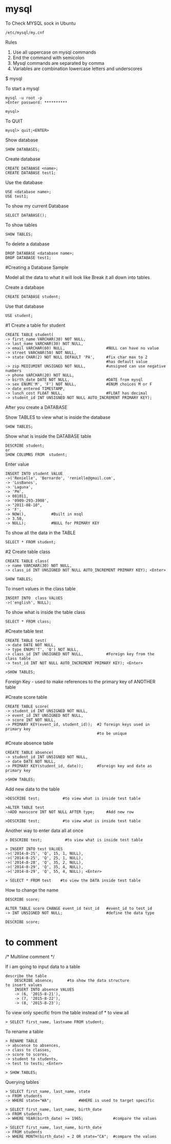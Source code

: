 # mysql

To Check MYSQL sock in Ubuntu

    /etc/mysql/my.cnf

Rules
1.  Use all uppercase on mysql commands
2.  End the command with semicolon
3.  Mysql commands are separated by comma
4.  Variables are combination lowercase letters and underscores

$ mysql <Enter>

To start a mysql

	mysql -u root -p
	>Enter password: **********

	mysql>

To QUIT

	mysql> quit;<ENTER>

Show database

    SHOW DATABASES;

Create database

    CREATE DATABASE <name>;
    CREATE DATABASE test1;

Use the database

    USE <database name>;
    USE test1;

To show my current Database

    SELECT DATABASE();

To show tables

    SHOW TABLES;    

To delete a database

    DROP DATABASE <database name>;
    DROP DATABASE test1;

#Creating a Database Sample

Model all the data to what it will look like
Break it all down into tables

Create a database

    CREATE DATABASE student;    

Use that database

    USE student;

#1 Create a table for student

    CREATE TABLE student(
    -> first_name VARCHAR(30) NOT NULL,
    -> last_name VARCHAR(30) NOT NULL,
    -> email VARCHAR(60) NULL,                  #NULL can have no value
    -> street VARCHAR(50) NOT NULL,
    -> state CHAR(2) NOT NULL DEFAULT 'PA',     #fix char max to 2
                                                #has default value
    -> zip MEDIUMINT UNSIGNED NOT NULL,         #unsigned can use negative numbers
    -> phone VARCHAR(20) NOT NULL,
    -> birth_date DATE NOT NULL,                #DATE from mysql
    -> sex ENUM('M', 'F') NOT NULL,             #ENUM choices M or F
    -> date_entered TIMESTAMP,
    -> lunch_cost FLOAT NULL,                   #FLOAT has decimal
    -> student_id INT UNSIGNED NOT NULL AUTO_INCREMENT PRIMARY KEY);
    
After you create a DATABASE

Show TABLES to view what is inside the database

    SHOW TABLES;

Show what is inside the DATABASE table

    DESCRIBE student;
    or
    SHOW COLUMNS FROM  student;

Enter value 

    INSERT INTO student VALUE
    ->('Renielle', 'Bernardo', 'renielle@gmail.com',
    -> 'LosBanos',
    -> 'Laguna',
    -> 'PH',
    -> 081011,
    -> '0909-293-3908',
    -> "2011-08-10",
    -> 'F',
    -> NOW(),           #Built in msql
    -> 3.50,
    -> NULL);           #NULL for PRIMARY KEY

To show all the data in the TABLE

    SELECT * FROM student;

#2 Create table class

    CREATE TABLE class(
    -> name VARCHAR(30) NOT NULL,
    -> class_id INT UNSIGNED NOT NULL AUTO_INCREMENT PRIMARY KEY); <Enter>

    SHOW TABLES;

To insert values in the class table

    INSERT INTO  class VALUES
    ->('english', NULL);

To show what is inside the table class

    SELECT * FROM class;

#Create table test

    CREATE TABLE test(
    -> date DATE NOT NULL,
    -> type ENUM('T', 'Q') NOT NULL,
    -> class_id INT UNSIGNED NOT NULL,          #Foreign key from the class table
    -> test_id INT NOT NULL AUTO_INCREMENT PRIMARY KEY); <Enter>

    >SHOW TABLES;

Foreign Key - used to make references to the primary key of ANOTHER table

#Create score table

    CREATE TABLE score(
    -> student_id INT UNSIGNED NOT NULL,
    -> event_id INT UNSIGNED NOT NULL,
    -> score INT NOT NULL,
    -> PRIMARY KEY(event_id, student_id));  #2 foreign keys used in primary key
                                            #to be unique

#Create absence table

    CREATE TABLE absence(
    -> student_id INT UNSIGNED NOT NULL,
    -> date DATE NOT NULL,
    -> PRIMARY KEY(student_id, date));      #Foreign key and date as primary key

    >SHOW TABLES;

Add new data to the table

    >DESCRIBE test;          #to view what is inside test table

    >ALTER TABLE test
    ->ADD maxscore INT NOT NULL AFTER type;     #Add new row

    >DESCRIBE test;          #to view what is inside test table

Another way to enter data all at once

    > DESCRIBE test;          #to view what is inside test table

    > INSERT INTO test VALUES
    ->('2014-8-25', 'Q', 15, 1, NULL),
    ->('2014-8-25', 'Q', 25, 1, NULL),
    ->('2014-8-28', 'Q', 35, 2, NULL),
    ->('2014-8-29', 'Q', 35, 4, NULL),
    ->('2014-8-29', 'Q', 55, 4, NULL); <Enter>

    > SELECT * FROM test    #to view the DATA inside test table

How to change the name

    DESCRIBE score;

    ALTER TABLE score CHANGE event_id test_id   #event_id to test_id
    -> INT UNSIGNED NOT NULL;                   #define the data type

    DESCRIBE score;

# to comment
/* Multiline comment */

If i am going to input data to a table

    describe the table
        DESCRIBE absence;      #to show the data structure
    to insert values
        INSERT INTO absence VALUES
        -> (6, '2015-8-21'),
        -> (7, '2015-8-22'),
        -> (8, '2015-8-23');

To view only specific from the table instead of * to view all

    > SELECT first_name, lastname FROM student; 

To rename a table

    > RENAME TABLE
    -> abscence to absences,
    -> class to classes,
    -> score to scores,
    -> student to students,
    -> test to tests; <Enter>

    > SHOW TABLES;

Querying tables

    > SELECT first_name, last_name, state
    -> FROM students
    -> WHERE state="WA";            #WHERE is used to target specific

    > SELECT first_name, last_name, birth_date
    -> FROM students
    -> WHERE YEAR(birth_date) >= 1965;             #compare the values
    
    > SELECT first_name, last_name, birth_date
    -> FROM students
    -> WHERE MONTH(birth_date) = 2 OR state="CA";  #compare the values










    















